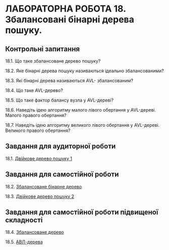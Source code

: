 ЛАБОРАТОРНА РОБОТА 18. Збалансовані бінарні дерева пошуку.
=============
Контрольні запитання
------------------
18.1.	Що таке збалансоване дерево пошуку?

18.2.	Яке бінарні дерева пошуку називаються ідеально збалансованими?

18.3.	Які бінарні дерева називаються AVL- збалансованим? 

18.4.	Що таке AVL-дерево?

18.5.	Що таке фактор балансу вузла у AVL-дереві?

18.6.	Наведіть ідею алгоритму малого лівого обертання у AVL-дереві. 
Малого правого обертання?

18.7.	Наведіть ідею алгоритму великого лівого обертання у AVL-дереві. 
Великого правого обертання?

Завдання для аудиторної роботи
--------------
18.1.
[Двійкове дерево пошуку 1](https://www.e-olymp.com/uk/problems/4146)

Завдання для самостійної роботи
------------------

18.2.
[Збалансоване бінарне дерево](https://www.e-olymp.com/uk/problems/7466)

18.3.
[Двійкове дерево пошуку 2](https://www.e-olymp.com/uk/problems/4147)

Завдання для самостійної роботи підвищеної складності
------------------

18.4.
[Збалансоване дерево](https://www.e-olymp.com/uk/problems/2950)

18.5.
[АВЛ-дерева](https://www.e-olymp.com/uk/problems/1846)




